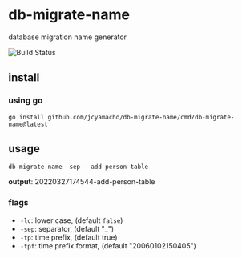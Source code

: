 # db-migrate-name

database migration name generator

![Build Status](https://github.com/jcyamacho/db-migrate-name/workflows/Go/badge.svg)

## install

### using go

```
go install github.com/jcyamacho/db-migrate-name/cmd/db-migrate-name@latest
```

## usage

```
db-migrate-name -sep - add person table
```

**output**: 20220327174544-add-person-table

### flags

-   `-lc`: lower case, (default `false`)
-   `-sep`: separator, (default "\_")
-   `-tp`: time prefix, (default true)
-   `-tpf`: time prefix format, (default "20060102150405")

